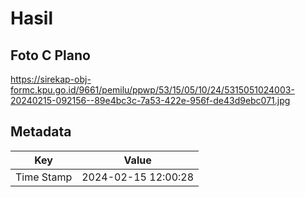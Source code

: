 # Hasil

## Foto C Plano

https://sirekap-obj-formc.kpu.go.id/9661/pemilu/ppwp/53/15/05/10/24/5315051024003-20240215-092156--89e4bc3c-7a53-422e-956f-de43d9ebc071.jpg


## Metadata

| Key        | Value               |
| ---------- | ------------------- |
| Time Stamp | 2024-02-15 12:00:28 |



